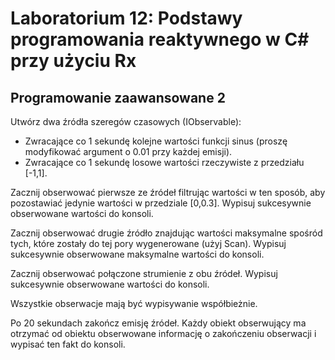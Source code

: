 # Laboratorium 12: Podstawy programowania reaktywnego w C# przy użyciu Rx
## Programowanie zaawansowane 2

Utwórz dwa źródła szeregów czasowych (IObservable<double>):
- Zwracające co 1 sekundę kolejne wartości funkcji sinus (proszę modyfikować argument o 0.01 przy każdej emisji).
- Zwracające co 1 sekundę losowe wartości rzeczywiste z przedziału [-1,1].

Zacznij obserwować pierwsze ze źródeł filtrując wartości w ten sposób, aby pozostawiać jedynie wartości w przedziale [0,0.3]. Wypisuj sukcesywnie obserwowane wartości do konsoli.

Zacznij obserwować drugie źródło znajdując wartości maksymalne spośród tych, które zostały do tej pory wygenerowane (użyj Scan).  Wypisuj sukcesywnie obserwowane maksymalne wartości do konsoli.

Zacznij obserwować połączone strumienie z obu źródeł. Wypisuj sukcesywnie obserwowane  wartości do konsoli.

Wszystkie obserwacje mają być wypisywanie współbieżnie.

Po 20 sekundach zakończ emisję źródeł. Każdy obiekt obserwujący ma otrzymać od obiektu obserwowane informację o zakończeniu obserwacji i wypisać ten fakt do konsoli.
